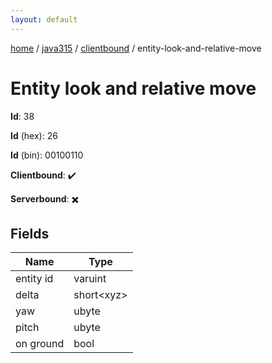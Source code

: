 ```yaml
---
layout: default
---
```


[home](/)  /  [java315](/protocol/java315)  /  [clientbound](/protocol/java315/clientbound)  /  entity-look-and-relative-move

# Entity look and relative move

**Id**: 38

**Id** (hex): 26

**Id** (bin): 00100110

**Clientbound**: ✔️

**Serverbound**: ✖️

## Fields

Name | Type
---|---
entity id | varuint
delta | short&lt;xyz&gt;
yaw | ubyte
pitch | ubyte
on ground | bool

